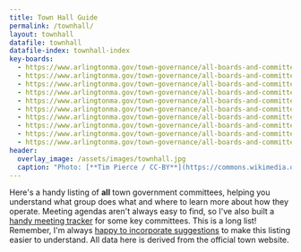 ```yaml
---
title: Town Hall Guide
permalink: /townhall/
layout: townhall
datafile: townhall
datafile-index: townhall-index
key-boards: 
  - https://www.arlingtonma.gov/town-governance/all-boards-and-committees/board-of-selectmen
  - https://www.arlingtonma.gov/town-governance/all-boards-and-committees/redevelopment-board
  - https://www.arlingtonma.gov/town-governance/all-boards-and-committees/zoning-board-of-appeals
  - https://www.arlingtonma.gov/town-governance/all-boards-and-committees/board-of-assessors
  - https://www.arlingtonma.gov/town-governance/all-boards-and-committees/school-committee
  - https://www.arlingtonma.gov/town-governance/all-boards-and-committees/finance-committee
  - https://www.arlingtonma.gov/town-governance/all-boards-and-committees/capital-planning-committee
  - https://www.arlingtonma.gov/town-governance/all-boards-and-committees/cdbg-sub-committee
  - https://www.arlingtonma.gov/town-governance/all-boards-and-committees/transportation-advisory-committee
  - https://www.arlingtonma.gov/town-governance/all-boards-and-committees/envision-arlington
header:
  overlay_image: /assets/images/townhall.jpg
  caption: "Photo: [**Tim Pierce / CC-BY**](https://commons.wikimedia.org/wiki/File:Arlington_MA_Town_Hall.jpg)"
---
```


Here's a handy listing of **all** town government committees, helping you understand what group does what and where to learn more about how they operate.  Meeting agendas aren't always easy to find, so I've also built a [handy meeting tracker](/meetings/) for some key committees.  This is a long list!  Remember, I'm always [happy to incorporate suggestions](mailto:shane@menotomymatters.com) to make this listing easier to understand.  All data here is derived from the official town website.